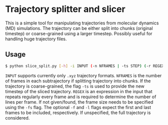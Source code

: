 # Trajectory splitter and slicer

This is a simple tool for manipulating trajectories from molecular dynamics (MD) simulations. The trajectory can be either split into chunks (original timestep) or coarse-grained using a larger timestep. Possibly useful for handling huge trajectory files.

## Usage

```bash
$ python slice_split.py [-h] -i INPUT (-n NFRAMES | -ts STEP) (-r REGEX | -fs FSIZE) [-f FIRST] [-l LAST]
```

```INPUT``` supports currently only ```.xyz``` trajectory formats. ```NFRAMES``` is the number of frames in each subtrajectory if splitting trajectory into chunks. If the trajectory is coarse-grained, the flag  ```-ts``` is used to provide the new timestep of the sliced trajectory. ```REGEX``` is an expression in the input that repeats regularly every frame and is required to determine the number of lines per frame. If not given/found, the frame size needs to be specified using the ```-fs``` flag. The optional ```-f``` and ```-l``` flags expect the first and last frames to be included, respectively. If unspecified, the full trajectory is considered.

